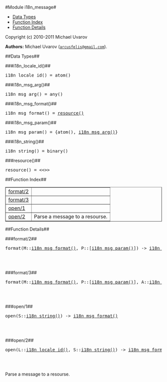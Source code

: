 

#Module i18n_message#
* [Data Types](#types)
* [Function Index](#index)
* [Function Details](#functions)






Copyright (c) 2010-2011 Michael Uvarov

__Authors:__ Michael Uvarov ([`arcusfelis@gmail.com`](mailto:arcusfelis@gmail.com)).
<a name="types"></a>

##Data Types##




###<a name="type-i18n_locale_id">i18n_locale_id()</a>##



<pre>i18n_locale_id() = atom()</pre>



###<a name="type-i18n_msg_arg">i18n_msg_arg()</a>##



<pre>i18n_msg_arg() = any()</pre>



###<a name="type-i18n_msg_format">i18n_msg_format()</a>##



<pre>i18n_msg_format() = <a href="#type-resource">resource()</a></pre>



###<a name="type-i18n_msg_param">i18n_msg_param()</a>##



<pre>i18n_msg_param() = {atom(), <a href="#type-i18n_msg_arg">i18n_msg_arg()</a>}</pre>



###<a name="type-i18n_string">i18n_string()</a>##



<pre>i18n_string() = binary()</pre>



###<a name="type-resource">resource()</a>##



<pre>resource() = &lt;&lt;&gt;&gt;</pre>
<a name="index"></a>

##Function Index##


<table width="100%" border="1" cellspacing="0" cellpadding="2" summary="function index"><tr><td valign="top"><a href="#format-2">format/2</a></td><td></td></tr><tr><td valign="top"><a href="#format-3">format/3</a></td><td></td></tr><tr><td valign="top"><a href="#open-1">open/1</a></td><td></td></tr><tr><td valign="top"><a href="#open-2">open/2</a></td><td>Parse a message to a resourse.</td></tr></table>


<a name="functions"></a>

##Function Details##

<a name="format-2"></a>

###format/2##




<pre>format(M::<a href="#type-i18n_msg_format">i18n_msg_format()</a>, P::[<a href="#type-i18n_msg_param">i18n_msg_param()</a>]) -> <a href="#type-i18n_string">i18n_string()</a></pre>
<br></br>


<a name="format-3"></a>

###format/3##




<pre>format(M::<a href="#type-i18n_msg_format">i18n_msg_format()</a>, P::[<a href="#type-i18n_msg_param">i18n_msg_param()</a>], A::<a href="#type-i18n_string">i18n_string()</a>) -> <a href="#type-i18n_string">i18n_string()</a></pre>
<br></br>


<a name="open-1"></a>

###open/1##




<pre>open(S::<a href="#type-i18n_string">i18n_string()</a>) -> <a href="#type-i18n_msg_format">i18n_msg_format()</a></pre>
<br></br>


<a name="open-2"></a>

###open/2##




<pre>open(L::<a href="#type-i18n_locale_id">i18n_locale_id()</a>, S::<a href="#type-i18n_string">i18n_string()</a>) -> <a href="#type-i18n_msg_format">i18n_msg_format()</a></pre>
<br></br>




Parse a message to a resourse.